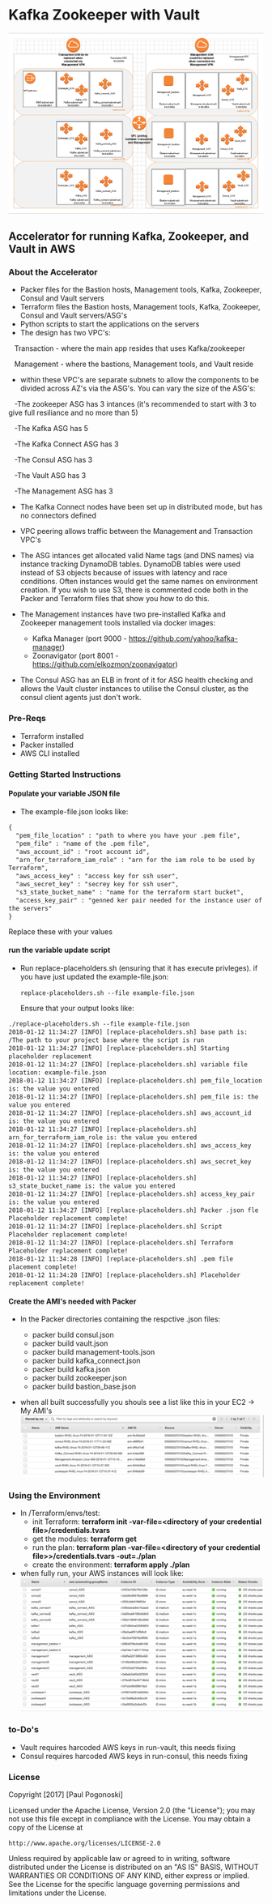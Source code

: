 # Kafka Zookeeper with Vault

![](design.png)

## Accelerator for running Kafka, Zookeeper, and Vault in AWS 
### About the Accelerator
- Packer files for the Bastion hosts, Management tools, Kafka, Zookeeper, Consul and Vault servers
- Terraform files the Bastion hosts, Management tools, Kafka, Zookeeper, Consul and Vault servers/ASG's
- Python scripts to start the applications on the servers
- The design has two VPC's:

&nbsp;&nbsp; Transaction - where the main app resides that uses Kafka/zookeeper

&nbsp;&nbsp; Management - where the bastions, Management tools, and Vault reside

- within these VPC's are separate subnets to allow the components to be divided across AZ's
via the ASG's. You can vary the size of the ASG's: 

&nbsp;&nbsp; -The zookeeper ASG has 3 intances (it's recommended to start with 3 to give full resiliance and no more than 5) 

&nbsp;&nbsp; -The Kafka ASG has 5

&nbsp;&nbsp; -The Kafka Connect ASG has 3

&nbsp;&nbsp; -The Consul ASG has 3

&nbsp;&nbsp; -The Vault ASG has 3

&nbsp;&nbsp; -The Management ASG has 3

- The Kafka Connect nodes have been set up in distributed mode, but has no connectors defined

- VPC peering allows traffic between the Management and Transaction VPC's

- The ASG intances get allocated valid Name tags (and DNS names) via instance tracking 
DynamoDB tables. DynamoDB tables were used instead of S3 objects because of issues with 
latency and race conditions. Often instances would get the same names on environment 
creation. If you wish to use S3, there is commented code both in the Packer and Terraform files that 
show you how to do this.

- The Management instances have two pre-installed Kafka and Zookeeper management tools 
installed via docker images: 
    - Kafka Manager (port 9000 - https://github.com/yahoo/kafka-manager)
    - Zoonavigator (port 8001 - https://github.com/elkozmon/zoonavigator)
    
- The Consul ASG has an ELB in front of it for ASG health checking and allows the Vault cluster 
instances to utilise the Consul cluster, as the consul client agents just don't work.



### Pre-Reqs
- Terraform installed
- Packer installed
- AWS CLI installed

### Getting Started Instructions
#### Populate your variable JSON file
- The example-file.json looks like:
```
{
  "pem_file_location" : "path to where you have your .pem file",
  "pem_file" : "name of the .pem file",
  "aws_account_id" : "root account id",
  "arn_for_terraform_iam_role" : "arn for the iam role to be used by Terraform",
  "aws_access_key" : "access key for ssh user",
  "aws_secret_key" : "secrey key for ssh user",
  "s3_state_bucket_name" : "name for the terraform start bucket",
  "access_key_pair" : "genned ker pair needed for the instance user of the servers"
}

```
Replace these with your values

#### run the variable update script
- Run replace-placeholders.sh (ensuring that it has execute privleges). if you have just updated the example-file.json:

    `replace-placeholders.sh --file example-file.json`
    
    Ensure that your output looks like:
    
```
./replace-placeholders.sh --file example-file.json
2018-01-12 11:34:27 [INFO] [replace-placeholders.sh] base path is: /The path to your project base where the script is run
2018-01-12 11:34:27 [INFO] [replace-placeholders.sh] Starting placeholder replacement
2018-01-12 11:34:27 [INFO] [replace-placeholders.sh] variable file location: example-file.json
2018-01-12 11:34:27 [INFO] [replace-placeholders.sh] pem_file_location is: the value you entered
2018-01-12 11:34:27 [INFO] [replace-placeholders.sh] pem_file is: the value you entered
2018-01-12 11:34:27 [INFO] [replace-placeholders.sh] aws_account_id is: the value you entered
2018-01-12 11:34:27 [INFO] [replace-placeholders.sh] arn_for_terraform_iam_role is: the value you entered
2018-01-12 11:34:27 [INFO] [replace-placeholders.sh] aws_access_key is: the value you entered
2018-01-12 11:34:27 [INFO] [replace-placeholders.sh] aws_secret_key is: the value you entered
2018-01-12 11:34:27 [INFO] [replace-placeholders.sh] s3_state_bucket_name is: the value you entered
2018-01-12 11:34:27 [INFO] [replace-placeholders.sh] access_key_pair is: the value you entered
2018-01-12 11:34:27 [INFO] [replace-placeholders.sh] Packer .json fle Placeholder replacement complete!
2018-01-12 11:34:27 [INFO] [replace-placeholders.sh] Script Placeholder replacement complete!
2018-01-12 11:34:27 [INFO] [replace-placeholders.sh] Terraform Placeholder replacement complete!
2018-01-12 11:34:28 [INFO] [replace-placeholders.sh] .pem file placement complete!
2018-01-12 11:34:28 [INFO] [replace-placeholders.sh] Placeholder replacement complete!

```

#### Create the AMI's needed with Packer
- In the Packer directories containing the respctive .json files:
    - packer build consul.json
    - packer build vault.json
    - packer build management-tools.json
    - packer build kafka_connect.json
    - packer build kafka.json
    - packer build zookeeper.json
    - packer build bastion_base.json
    
- when all built successfully you shouls see a list like this in your EC2 -> My AMI's
![](AMIs-list.png)    

### Using the Environment
- In /Terraform/envs/test:
    - init Terraform:  **terraform init -var-file=&lt;directory of your credential file&gt;/credentials.tvars**
    - get the modules: **terraform get**
    - run the plan:  **terraform plan -var-file=&lt;directory of your credential file>&gt;/credentials.tvars -out=./plan**
    - create the environment: **terraform apply ./plan**
- when fully run, your AWS instances will look like:
![](aws-instances.png)

### to-Do's
- Vault requires harcoded AWS keys in run-vault, this needs fixing
- Consul requires harcoded AWS keys in run-consul, this needs fixing

### License
Copyright [2017] [Paul Pogonoski]

Licensed under the Apache License, Version 2.0 (the "License");
you may not use this file except in compliance with the License.
You may obtain a copy of the License at

    http://www.apache.org/licenses/LICENSE-2.0

Unless required by applicable law or agreed to in writing, software
distributed under the License is distributed on an "AS IS" BASIS,
WITHOUT WARRANTIES OR CONDITIONS OF ANY KIND, either express or implied.
See the License for the specific language governing permissions and
limitations under the License.

